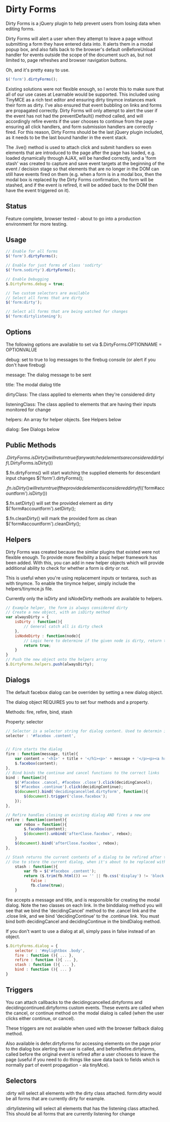 Dirty Forms
=======================================
Dirty Forms is a jQuery plugin to help prevent users from losing data when editing forms.

Dirty Forms will alert a user when they attempt to leave a page without submitting a form they have entered data into. It alerts them in a modal popup box, and also falls back to the browser's default onBeforeUnload handler for events outside the scope of the document such as, but not limited to, page refreshes and browser navigation buttons.

Oh, and it's pretty easy to use.
	
```javascript
$('form').dirtyForms();
```

Existing solutions were not flexible enough, so I wrote this to make sure that all of our use cases at Learnable would be supported. This included using TinyMCE as a rich text editor and ensuring dirty tinymce instances mark their form as dirty. I've also ensured that event bubbling on links and forms are propagated correctly. Dirty Forms will only attempt to alert the user if the event has not had the preventDefault() method called, and will accordingly refire events if the user chooses to continue from the page - ensuring all click handlers, and form submission handlers are correctly fired. For this reason, Dirty Forms should be the last jQuery plugin included, as it needs to be the last bound handler in the event stack.

The .live() method is used to attach click and submit handlers so even elements that are introduced to the page after the page has loaded, e.g. loaded dynamically through AJAX, will be handled correctly, and a 'form stash' was created to capture and save event targets at the beginning of the event / decision stage so that elements that are no longer in the DOM can still have events fired on them (e.g. when a form is in a modal box, then the modal box is replaced by the Dirty Forms confirmation, the form will be stashed, and if the event is refired, it will be added back to the DOM then have the event triggered on it). 

Status
---------------------------------
Feature complete, browser tested - about to go into a production environment for more testing.

Usage
---------------------------------
```javascript
// Enable for all forms
$('form').dirtyForms();

// Enable for just forms of class 'sodirty'
$('form.sodirty').dirtyForms();

// Enable Debugging
$.DirtyForms.debug = true;

// Two custom selectors are available
// Select all forms that are dirty
$('form:dirty');

// Select all forms that are being watched for changes
$('form:dirtylistening');
```

Options
---------------------------------
The following options are available to set via $.DirtyForms.OPTIONNAME = OPTIONVALUE

debug: set to true to log messages to the firebug console (or alert if you don't have firebug)

message: The dialog message to be sent

title: The modal dialog title

dirtyClass: The class applied to elements when they're considered dirty

listeningClass: The class applied to elements that are having their inputs monitored for change

helpers: An array for helper objects. See Helpers below

dialog: See Dialogs below


Public Methods
---------------------------------
$.DirtyForms.isDirty() will return true if any watched elements are considered dirty
	if($.DirtyForms.isDirty())

$.fn.dirtyForms() will start watching the supplied elements for descendant input changes
	$('form').dirtyForms();

$.fn.isDirty() will return true if the provided element is considered dirty
	if($('form#accountform').isDirty())

$.fn.setDirty() will set the provided element as dirty
	$('form#accountform').setDirty();

$.fn.cleanDirty() will mark the provided form as clean
	$('form#accountform').cleanDirty();

Helpers
---------------------------------
Dirty Forms was created because the similar plugins that existed were not flexible enough. To provide more flexibility a basic helper framework has been added. With this, you can add in new helper objects which will provide additional ability to check for whether a form is dirty or not.

This is useful when you're using replacement inputs or textarea, such as with tinymce. To enable the tinymce helper, simply include the helpers/tinymce.js file.

Currently only the isDirty and isNodeDirty methods are available to helpers.

```javascript
// Example helper, the form is always considered dirty
// Create a new object, with an isDirty method
var alwaysDirty = {
	isDirty : function(){
		// General catch all is dirty check	
	},
	isNodeDirty : function(node){
		// Logic here to determine if the given node is dirty, return true if it is
		return true; 
	}
}
// Push the new object onto the helpers array
$.DirtyForms.helpers.push(alwaysDirty);
```

Dialogs
---------------------------------
The default facebox dialog can be overriden by setting a new dialog object.

The dialog object REQUIRES you to set four methods and a property.

Methods: fire, refire, bind, stash

Property: selector

```javascript
// Selector is a selector string for dialog content. Used to determin if event targets are inside a dialog
selector : '#facebox .content',


// Fire starts the dialog
fire : function(message, title){
	var content = '<h1>' + title + '</h1><p>' + message + '</p><p><a href="#" class="ignoredirty continue">Continue</a><a href="#" class="ignoredirty cancel">Stop</a>';
	$.facebox(content);		 
},
// Bind binds the continue and cancel functions to the correct links
bind : function(){
	$('#facebox .cancel, #facebox .close').click(decidingCancel);
	$('#facebox .continue').click(decidingContinue);
	$(document).bind('decidingcancelled.dirtyform', function(){
		$(document).trigger('close.facebox');
	});				
},

// Refire handles closing an existing dialog AND fires a new one
refire : function(content){
	var rebox = function(){
		$.facebox(content);
		$(document).unbind('afterClose.facebox', rebox);
	}
	$(document).bind('afterClose.facebox', rebox);
},

// Stash returns the current contents of a dialog to be refired after the confirmation
// Use to store the current dialog, when it's about to be replaced with the confirmation dialog. This function can return false if you don't wish to stash anything.
	stash : function(){
		var fb = $('#facebox .content');
		return ($.trim(fb.html()) == '' || fb.css('display') != 'block') ?
		   false :
		   fb.clone(true);
	}
```

fire accepts a message and title, and is responsible for creating the modal dialog. Note the two classes on each link. In the binddialog method you will see that we bind the 'decidingCancel' method to the .cancel link and the .close link, and we bind 'decidingContinue' to the .continue link. You must bind both decidingCancel and decidingContinue in the bindDialog method.

If you don't want to use a dialog at all, simply pass in false instead of an object.

```javascript
$.DirtyForms.dialog = {
	selector : '#mylightbox .body',
	fire : function (){ ... },
	refire : function (){ ... },
	stash : function (){ ... },
	bind : function (){ ... }
}
```

Triggers
---------------------------------

You can attach callbacks to the decidingcancelled.dirtyforms and decidingcontinued.dirtyforms custom events. These events are called when the cancel, or continue method on the modal dialog is called (when the user clicks either continue, or cancel).

These triggers are not available when used with the browser fallback dialog method.

Also available is defer.dirtyforms for accessing elements on the page prior to the dialog box alerting the user is called, and beforeRefire.dirtyforms, called before the original event is refired after a user chooses to leave the page (useful if you need to do things like save data back to fields which is normally part of event propagation - ala tinyMce).

Selectors
---------------------------------

:dirty will select all elements with the dirty class attached. form:dirty would be all forms that are currently dirty for example.

:dirtylistening will select all elements that has the listening class attached. This should be all forms that are currently listening for change


